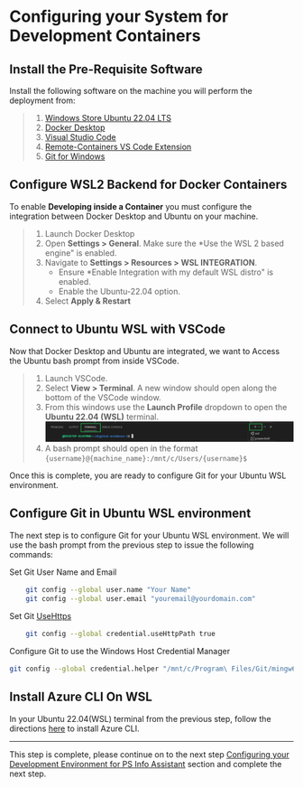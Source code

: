 # Configuring your System for Development Containers

## Install the Pre-Requisite Software

Install the following software on the machine you will perform the deployment from:

>1. [Windows Store Ubuntu 22.04 LTS](https://apps.microsoft.com/store/detail/ubuntu-22042-lts/9PN20MSR04DW)
>2. [Docker Desktop](https://www.docker.com/products/docker-desktop)
>3. [Visual Studio Code](https://visualstudio.microsoft.com/downloads/)
>4. [Remote-Containers VS Code Extension](vscode:extension/ms-vscode-remote.remote-containers)
>5. [Git for Windows](https://gitforwindows.org/)

## Configure WSL2 Backend for Docker Containers

To enable **Developing inside a Container** you must configure the integration between Docker Desktop and Ubuntu on your machine.

>1. Launch Docker Desktop
>2. Open **Settings > General**. Make sure the *Use the WSL 2 based engine" is enabled.
>3. Navigate to **Settings > Resources > WSL INTEGRATION**.
>      - Ensure *Enable Integration with my default WSL distro" is enabled.
>      - Enable the Ubuntu-22.04 option.
>4. Select **Apply & Restart**

## Connect to Ubuntu WSL with VSCode

Now that Docker Desktop and Ubuntu are integrated, we want to Access the Ubuntu bash prompt from inside VSCode.

>1. Launch VSCode.
>2. Select **View > Terminal**. A new window should open along the bottom of the VSCode window.
>3. From this windows use the **Launch Profile** dropdown to open the **Ubuntu 22.04 (WSL)** terminal. ![image](images/vscode_terminal_windows.png)
>4. A bash prompt should open in the format `{username}@{machine_name}:/mnt/c/Users/{username}$`

Once this is complete, you are ready to configure Git for your Ubuntu WSL environment.

## Configure Git in Ubuntu WSL environment

The next step is to configure Git for your Ubuntu WSL environment. We will use the bash prompt from the previous step to issue the following commands:

Set Git User Name and Email

``` bash
    git config --global user.name "Your Name"
    git config --global user.email "youremail@yourdomain.com"
```

Set Git [UseHttps](https://github.com/microsoft/Git-Credential-Manager-Core/blob/main/docs/configuration.md#credentialusehttppath)

``` bash
    git config --global credential.useHttpPath true
```

Configure Git to use the Windows Host Credential Manager

``` bash
git config --global credential.helper "/mnt/c/Program\ Files/Git/mingw64/bin/git-credential-manager-core.exe"
```

## Install Azure CLI On WSL

In your Ubuntu 22.04(WSL) terminal from the previous step, follow the directions [here](https://docs.microsoft.com/en-us/cli/azure/install-azure-cli-linux) to install Azure CLI.

---

This step is complete, please continue on to the next step [Configuring your Development Environment for PS Info Assistant](./development_environment.md) section and complete the next step.
